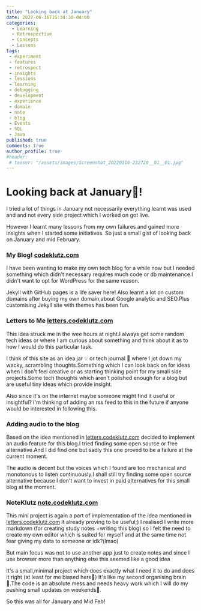 ```yaml
---
title: "Looking back at January"
date: 2022-06-16T15:34:30-04:00
categories:
  - Learning
  - Retrospective
  - Concepts
  - Lessons 
tags:
 - experiment
 - features
 - retrospect
 - insights
 - lessions
 - learning
 - debugging
 - development
 - experience
 - domain
 - note
 - blog
 - Events
 - SQL
 - Java
published: true
comments: true
author_profile: true
#header:
 # teaser: "/assets/images/Screenshot_20220118-232720__01__01.jpg"
---
```



# Looking back at January📓!

I tried a lot of things in January not necessarily everything learnt was used and and not every side project which I worked on got live.

However I learnt many lessons from my own failures and gained more insights when I started some initiatives. 
So just a small gist of looking back on January and mid February.

### My Blog! [codeklutz.com](https://codeklutz.com)

I have been wanting to make my own tech blog for a while now but I needed something which didn't necessary requires much code or db maintenance.I didn't want to opt for WordPress for the same reason.

Jekyll with GitHub pages is a life saver here! Also learnt a lot on custom domains after buying my own domain,about Google analytic and SEO.Plus customising Jekyll site with themes has been fun.

### Letters to Me [letters.codeklutz.com](https://letters.codeklutz.com)

This idea struck me in the wee hours at night.I always get some random tech ideas or where I am curious about something and think about it as to how I would do this particular task.

I think of this site as an idea jar 💡 or tech journal 📝 where I jot down my wacky, scrambling thoughts.Something which I can look back on for ideas when I don't feel creative or as starting thinking point for my small side projects.Some tech thoughts which aren't polished enough for a blog but are useful tiny ideas which provide insight.

Also since it's on the internet maybe someone might find it useful or insightful? I'm thinking of adding an rss feed to this in the future if anyone would be interested in following this.

### Adding audio to the blog

Based on the idea mentioned in [letters.codeklutz.com](https://letters.codeklutz.com) decided to implement an audio feature for this blog.I tried finding some open source or free alternative.And I did find one but sadly this one proved to be a failure at the current moment.

The audio is decent but the voices which I found are too mechanical and monotonous to listen continuously.I shall still try finding some open source alternative because I don't want to invest in paid alternatives for this small blog at the moment.


### NoteKlutz [note.codeklutz.com](https://note.codeklutz.com)

This mini project is again a part of implementation of the idea mentioned in  [letters.codeklutz.com](https://letters.codeklutz.com)
It already proving to be useful;) 
I realised I write more markdown (for creating study notes +writing this blog) so I felt the need to create my own editor which is suited for myself and at the same time not fear giving my data to someone or idk?(lmao)

But main focus was not to use another app just to create notes and since I use browser more than anything else this seemed like a good idea 

It's a small,minimal project which does exactly what I need it to do and does it right (at least for me biased here🤫)
It's like my second organising brain 🧠.The code is an absolute mess and needs heavy work which I will do my pushing small updates on weekends🤭.

So this was all for January and Mid Feb! 




















